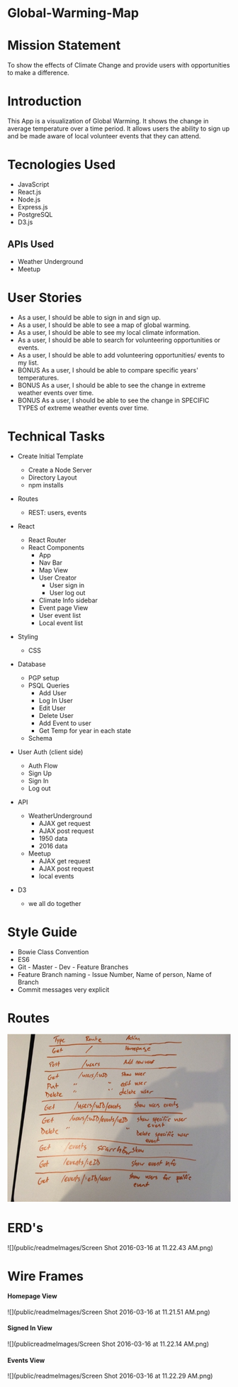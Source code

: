 # Global-Warming-Map

# Mission Statement
  To show the effects of Climate Change and provide users with opportunities to make a difference.

# Introduction
  This App is a visualization of Global Warming. It shows the change in average temperature over a time period. It allows users the ability to sign up and be made aware of local volunteer events that they can attend.

# Tecnologies Used
- JavaScript
- React.js
- Node.js
- Express.js
- PostgreSQL
- D3.js
## APIs Used
- Weather Underground
- Meetup



# User Stories
- As a user, I should be able to sign in and sign up.
- As a user, I should be able to see a map of global warming.
- As a user, I should be able to see my local climate information.
- As a user, I should be able to search for volunteering  opportunities or events.
- As a user, I should be able to add volunteering opportunities/ events to my list.
- BONUS As a user, I should be able to compare specific years' temperatures.
- BONUS As a user, I should be able to see the change in extreme weather events over time.
- BONUS As a user, I should be able to see the change in SPECIFIC TYPES of extreme weather events over time.


# Technical Tasks
- Create Initial Template
  - Create a Node Server
  - Directory Layout
  - npm installs


- Routes
  - REST: users, events


- React
  - React Router
  - React Components
    - App
    - Nav Bar
    - Map View
    - User Creator
      - User sign in
      - User log out
    - Climate Info sidebar
    - Event page View
    - User event list
    - Local event list


- Styling
  - CSS  


- Database
  - PGP setup
  - PSQL Queries
    - Add User
    - Log In User
    - Edit User
    - Delete User
    - Add Event to user
    - Get Temp for year in each state
  - Schema


- User Auth (client side)
  - Auth Flow
  - Sign Up
  - Sign In
  - Log out


- API
  - WeatherUnderground
    - AJAX get request
    - AJAX post request
    - 1950 data
    - 2016 data
  - Meetup
    - AJAX get request
    - AJAX post request
    - local events

- D3
  - we all do together

# Style Guide
  - Bowie Class Convention
  - ES6
  - Git - Master - Dev - Feature Branches
  - Feature Branch naming - Issue Number, Name of person, Name of Branch
  - Commit messages very explicit

# Routes
![](public/readmeImages/slack_for_ios_upload_720.jpg)

# ERD's
![](public/readmeImages/Screen Shot 2016-03-16 at 11.22.43 AM.png)

# Wire Frames
#### Homepage View
![](public/readmeImages/Screen Shot 2016-03-16 at 11.21.51 AM.png)
#### Signed In View
![](publicreadmeImages/Screen Shot 2016-03-16 at 11.22.14 AM.png)
#### Events View
![](public/readmeImages/Screen Shot 2016-03-16 at 11.22.29 AM.png)
